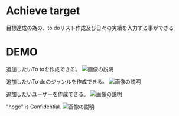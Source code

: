# Achieve target

目標達成の為の、to doリスト作成及び日々の実績を入力する事ができる


# DEMO

追加したいTo toを作成できる。
![画像の説明](images/hero.png "hero")


追加したいTo doのジャンルを作成できる。
![画像の説明](images/hero.png "hero")

追加したいユーザーを作成できる。
![画像の説明](images/hero.png "hero")



"hoge" is Confidential.
![画像の説明](images/hero.png "hero")
